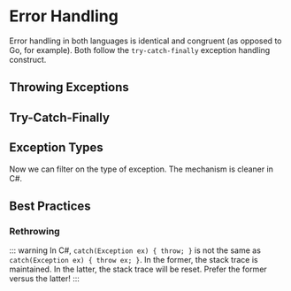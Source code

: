 # Error Handling

Error handling in both languages is identical and congruent (as opposed to Go, for example).  Both follow the `try-catch-finally` exception handling construct.

## Throwing Exceptions

<CodeSplitter>
  <template #left>

```ts
throw new Error("Oops!");
```

  </template>
  <template #right>

```csharp
throw new Exception("Oops!");
```

  </template>
</CodeSplitter>

## Try-Catch-Finally

<CodeSplitter>
  <template #left>

```ts
try {
  // Work here
} catch {
  // Handle error here
}

try {
  // Work here
} catch (err) {
  // Handle error here
} finally {
  // Always executed
}
```

  </template>
  <template #right>

```csharp
try {
  // Work here
} catch {
  // Handle error here
}

try {
  // Work here
} catch (Exception ex) {
  // Handle error here
} finally {
  // Always executed
}
```

  </template>
</CodeSplitter>

## Exception Types

<CodeSplitter>
  <template #left>

```ts
class NotFoundError extends Error {
  constructor(message) {
    super(message)
  }
}
```

  </template>
  <template #right>

```csharp
class NotFoundException : Exception {
  public NotFoundException(string message)
    : base(message) { }
}

// Using a primary constructor (see later docs)
class NotFoundException(
  string message
) : Exception(message) { }
```

  </template>
</CodeSplitter>

Now we can filter on the type of exception.  The mechanism is cleaner in C#.

<CodeSplitter>
  <template #left>

```ts
try {
  // Work here
} catch (err) {
  if (err instanceof NotFoundError) {
    // Handle NotFoundError
  } else {
    // Handle all other errors
  }
} finally {
  // Always executed
}
```

  </template>
  <template #right>

```csharp
try {
  // Work here
} catch (NotFoundException) {
  // Handle NotFoundException
} catch (Exception) {
  // Handle all generic exceptions
} finally {
  // Always executed
}
```

  </template>
</CodeSplitter>

## Best Practices

### Rethrowing

<CodeSplitter>
  <template #left>

```ts
try {
  // Work here
} catch (err) {
  // Handle then rethrow
  throw err;
} finally {
  // Always executed
}
```

  </template>
  <template #right>

```csharp
try {
  // Work here
} catch (Exception) {
  // 👇 NOTE that this DOES NOT use `throw ex;`
  throw;
} finally {
  // Always executed
}
```

  </template>
</CodeSplitter>

::: warning
In C#, `catch(Exception ex) { throw; }` is not the same as `catch(Exception ex) { throw ex; }`.  In the former, the stack trace is maintained.  In the latter, the stack trace will be reset.  Prefer the former versus the latter!
:::
